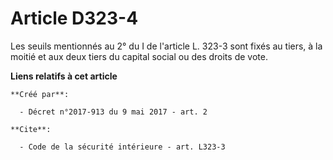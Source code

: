 # Article D323-4

Les seuils mentionnés au 2° du I de l'article L. 323-3 sont fixés au tiers, à la moitié et aux deux tiers du capital social
ou des droits de vote.

**Liens relatifs à cet article**

	**Créé par**:

	  - Décret n°2017-913 du 9 mai 2017 - art. 2

	**Cite**:

	  - Code de la sécurité intérieure - art. L323-3
